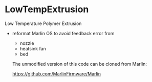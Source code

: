 # LowTempExtrusion
Low Temperature Polymer Extrusion


- reformat Marlin OS to avoid feedback error from 
  - nozzle
  - heatsink fan
  - bed
  
  
  The unmodified version of this code can be cloned from Marlin:
  
  https://github.com/MarlinFirmware/Marlin
  
